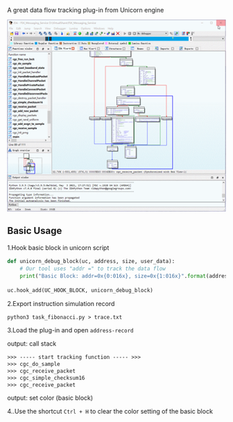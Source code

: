 A great data flow tracking plug-in from Unicorn engine

![demo](pictures/demo.gif)

## Basic Usage

1.Hook basic block in unicorn script

```python
def unicorn_debug_block(uc, address, size, user_data):
    # Our tool uses "addr =" to track the data flow
    print("Basic Block: addr=0x{0:016x}, size=0x{1:016x}".format(address, size))
    
uc.hook_add(UC_HOOK_BLOCK, unicorn_debug_block)
```

2.Export instruction simulation record

```shell
python3 task_fibonacci.py > trace.txt 
```

3.Load the plug-in and open `address-record`

output: call stack

```shell
>>> ----- start tracking function ----- >>>
>>> cgc_do_sample
>>> cgc_receive_packet
>>> cgc_simple_checksum16
>>> cgc_receive_packet
```

output: set color (basic block)

4..Use the shortcut `Ctrl + H` to clear the color setting of the basic block



